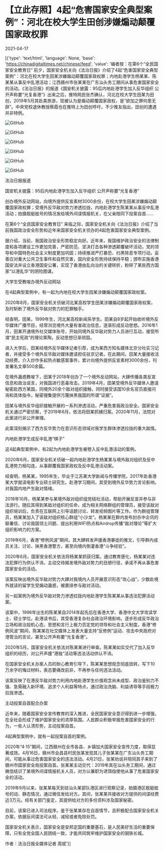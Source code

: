 # 【立此存照】4起“危害国家安全典型案例”：河北在校大学生田创涉嫌煽动颠覆国家政权罪

2021-04-17

[{'type': 'text/html', 'language': None, 'base': 'https://chinadigitaltimes.net/chinese/feed', 'value': '编者按：在第6个“全民国家安全教育日” 前夕，国家安全机关向《法治日报》介绍了4起“危害国家安全典型案例”：河北在校大学生田某涉嫌煽动颠覆国家政权罪；内地赴港学生杨某某、陈某某从事反中乱港活动；江西赣州市张某某在广东汕头务工期间从事危害国家安全的活动。《法治日报》的报道《国安机关披露：95后内地赴港学生加入反华组织 公开声称要“光复香港”》出来之后，推特网民张杰确认，河北在校大学生田某为田创，2019年5月其赴美旅游，现被认为是煽动颠覆国家政权，是“欲加之罪何患无辞”。中央党校退休教授蔡霞也在推特上为田创呼吁。不少推友指出，田创的遭遇并非特例。

![GitHub](https://chinadigitaltimes.net/chinese/files/2021/04/截屏2021-04-17-上午9.50.48.png)

![GitHub](https://chinadigitaltimes.net/chinese/files/2021/04/截屏2021-04-17-上午10.10.39.png)

![GitHub](https://chinadigitaltimes.net/chinese/files/2021/04/截屏2021-04-17-上午10.11.52.png)

![GitHub](https://chinadigitaltimes.net/chinese/files/2021/04/截屏2021-04-17-上午9.49.56.png)

![GitHub](https://chinadigitaltimes.net/chinese/files/2021/04/截屏2021-04-17-上午9.48.55.png)

![GitHub](https://chinadigitaltimes.net/chinese/files/2021/04/截屏2021-04-17-上午10.10.54.png)

法治日报报道

国安机关披露：95后内地赴港学生加入反华组织 公开声称要“光复香港”

创办境外反动网站，向境外提供反宣素材3000余份，在校大学生田某涉嫌煽动颠覆国家政权罪；受境外反华敌对势力渗透拉拢，内地赴港学生陈某某从事反中乱港活动；拍摄舰艇舷号的情况发给境外间谍情报机关，在父亲陪同下投案自首……

在第6个“全民国家安全教育日” 来临之际，国家安全机关向《法治日报》介绍了当前我国政治安全形势和近年来国家安全机关侦办的4起危害国家安全典型案例。

据介绍，当前，我国政治安全形势稳定向好。近年来，我国维护政治安全的法律制度和各项建设工作更加完善，严密防范、坚决打击各种渗透颠覆破坏活动，党的领导和中国特色社会主义制度更加巩固；持续推进严打暴恐、扫黑除恶专项行动，妥善应对重大公共卫生事件和自然灾害，国内安全形势持续保持平稳；颁布实施香港国安法并设立香港国安公署，实现了香港由乱向治的关键转折，粉碎了某些西方国家“以港乱华”的阴险图谋。

大学生受教唆办境外反动网站

在4起典型案例中，有一起为内地在校大学生田某涉嫌煽动颠覆国家政权案。

2020年8月，国家安全机关侦破河北某高校学生田某涉嫌煽动颠覆国家政权案，及时斩断了境外反华敌对势力的犯罪触手。

经查明，田某，1999年生，河北某高校新闻系学生。田某自8岁起开始收听境外反华媒体广播节目，经常浏览境外大量有害政治信息，逐渐形成反动思想。2016年1月，田某开通境外社交媒体账号，开始同境外反华敌对势力人员进行互动，接受所谓“民主宪政”的理论熏陶，反动思想日渐顽固。

进入大学后，田某经境外反华媒体记者引荐，成为某西方知名媒体北京分社实习记者，并接受多个境外反华敌对媒体邀请担任驻京记者。在此期间，田某大量接收活动经费，介入炒作多起热点敏感案事件，累计向境外提供反宣素材3000余份，刊发署名文章500余篇。

在境外蛊惑教唆下，田某于2018年创办了一个境外反动网站，大肆传播各类反宣信息和政治谣言，对我国进行恶毒攻击。2019年4月，田某受境外反华媒体人邀请秘密赴西方某国，同境外20余个敌对组织接触，同时接受该国10余名官员直接问询和具体指令，秘密搜集提供污蔑抹黑我国的所谓“证据”。

田某与境外反华组织接触开展的一系列渗透活动，严重危害我政治安全。国家安全机关通过严密侦察，于2019年6月，依法将田某抓捕归案。2020年11月，法院对此案进行非公开审理。

此案深刻揭示了西方反华势力在意识形态领域对我学生群体渗透拉拢的重大敌情。

内地赴港学生成反中乱港“棋子”

这4起典型案例中，有2起为内地赴港学生被卷入反中乱港活动的案例。

2020年6月，国家安全机关侦破一起内地赴港学生杨某某与境外敌对组织及反中乱港势力相勾连，从事颠覆我国家政权及反中乱港活动案。

经查明，杨某某，1995年生，毕业于江苏某大学新闻与传播学院，2017年赴香港某大学就读电影专业硕士研究生。赴港学习期间，其受到境外反华势力言论影响，对我国内地产生敌对情绪。

2018年10月，杨某某参与某境外敌对组织组党结社活动，帮助开展反宣并参与非法游行。随后其得到某敌对组织的任命，成为相关网络群组的管理员，接受该敌对组织培训后，负责在互联网上引导话题讨论、转发视频图片等工作。作为群组管理员，杨某某加入了该敌对组织核心群组“小沙龙”。杨某某在群内发布封杀中企讯的联署信、讨论我国领土问题、提出利用WIFI热点和Airdrop传播“敌对理论”等扩大组织影响力的方案。

2019年6月，香港“修例风波”期间，其大肆转发声援香港暴徒的推文，引导群内成员关注、讨论、抹黑香港警方，甚至向境内倒灌香港“斗争经验”。

2020年6月，国家安全机关依法将杨某某抓获归案。通过教育感化，杨某某对违法犯罪行为供认不讳，主动交待揭发境外敌对势力的丑陋行径，承诺不再从事危害国家安全的活动。

该案反映出境外反华敌对势力大肆对我境内人员开展意识形态“攻心战”，少数赴境外就读的留学生受煽动蛊惑，被裹挟参与敌对活动。

另一起案例为境外反华敌对势力渗透拉拢内地赴港学生陈某某从事违法犯罪活动案。

该案中，1996年出生的陈某某自2014年起先后在香港大学、香港中文大学攻读学士、硕士学位。赴港读书后，其受香港复杂社会政治环境影响，逐步形成反华政治立场和政治投机心态，思想和言行上极力否定党的领导和社会主义制度。香港“修例风波”期间，陈某某在社交媒体上发表大量支持“反修例”运动、攻击中央政府对港管治的言论，甚至公开声称要“光复香港”。

2020年5月，国家安全机关依法对陈某某进行审查。陈某某如实交代了加入反华组织的经历，对公开声援“港独”活动等违法活动供认不讳。

在国家安全机关办案人员的耐心教育引导下，陈某某思想观念彻底扭转，写下10万余字的悔过材料，表态要痛改前非，不再参与任何违法活动。

该案反映了在港反华敌对势力利用内地赴港学生价值观念尚未成型、政治鉴别力不强、急需融入新环境、追求个人利益等特点，通过政治洗脑、利益诱导等手段极力拉拢渗透。

主动投案自首配合办案

近年来，随着国家安全宣传教育的深入推进，全民国家安全意识得到进一步增强，在全社会形成了维护国家安全的浓厚氛围。人民群众积极举报危害国家安全的行为，一些人认清形势，主动投案自首。

4起典型案例中，就有一起投案自首的案例。

2020年“4·15”期间，江西赣州在全市各县、乡镇加大国家安全宣传力度，取得显著成效。4月16日，赣州市会昌县村民张某发现其儿子张某某在广东汕头务工期间，可能从事过危害国家安全的违法活动。4月21日，张某劝说并陪同其子来到了赣州市国家安全局投案自首。张某某主动交代：2019年其在汕头务工期间，通过微信结识了某境外间谍情报机关人员，对方以兼职为诱饵指使他从事了危害国家安全的活动。

2019年9月以来，张某某每天到驻汕头某部队港区进行观察记录，拍摄港区舰艇舷号的动、静态情况，通过微信发给对方。其间，张某某共接收对方提供的间谍经费近3万元。经有关部门鉴定，其提供给对方的多份资料涉及国家秘密。

目前，该案已进入司法程序。鉴于张某某存在自首情节，且积极配合国家安全机关办案，依据反间谍法可从轻、减轻或者免除处罚。

国家安全机关表示，国家安全是安邦定国的重要基石，是人民美好生活的重要保障，只有全党全国人民团结一致，才能共同筑牢维护国家安全的钢铁长城。

作者｜法治日报全媒体记者 周斌'}]